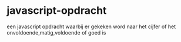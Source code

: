 # javascript-opdracht

een javascript opdracht waarbij er gekeken word naar het cijfer of het onvoldoende,matig,voldoende of goed is
